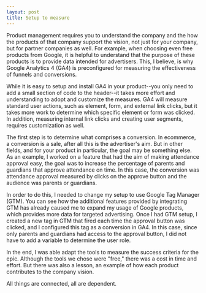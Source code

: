 ```yaml
---
layout: post
title: Setup to measure
---
```


Product management requires you to understand the company and the how the products of that company support the vision, not just for your company, but for partner companies as well.  For example, when choosing even free products from Google, it is helpful to understand that the purpose of these products is to provide data intended for advertisers.  This, I believe, is why Google Analytics 4 (GA4) is preconfigured for measuring the effectiveness of funnels and conversions.

While it is easy to setup and install GA4 in your product--you only need to add a small section of code to the header--it takes more effort and understanding to adopt and customize the measures.  GA4 will measure standard user actions, such as element, form, and external link clicks, but it takes more work to determine which specific element or form was clicked.  In addition, measuring internal link clicks and creating user segments, requires customization as well.

The first step is to determine what comprises a conversion.  In ecommerce, a conversion is a sale, after all this is the advertiser's aim.  But in other fields, and for your product in particular, the goal may be something else.  As an example, I worked on a feature that had the aim of making attendance approval easy, the goal was to increase the percentage of parents and guardians that approve attendance on time.  In this case, the conversion was attendance approval measured by clicks on the approve button and the audience was parents or guardians.

In order to do this, I needed to change my setup to use Google Tag Manager (GTM).  You can see how the additional features provided by integrating GTM has already caused me to expand my usage of Google products, which provides more data for targeted advertising.  Once I had GTM setup, I created a new tag in GTM that fired each time the approval button was clicked, and I configured this tag as a conversion in GA4.  In this case, since only parents and guardians had access to the approval button, I did not have to add a variable to determine the user role.

In the end, I was able adapt the tools to measure the success criteria for the epic.  Although the tools we chose were "free," there was a cost in time and effort.  But there was also a lesson, an example of how each product contributes to the company vision.  

All things are connected, all are dependent.
